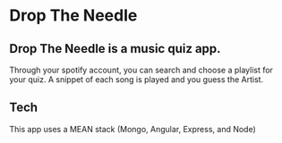 # Drop The Needle

## Drop The Needle is a music quiz app.

Through your spotify account, you can search and choose a playlist for your quiz. A snippet of each song is played and you guess the Artist.

## Tech

This app uses a MEAN stack (Mongo, Angular, Express, and Node)